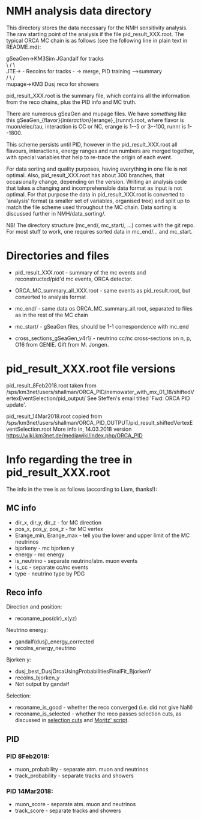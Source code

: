 NMH analysis data directory
===========================

This directory stores the data necessary for the NMH sensitivity analysis. The raw starting point
of the analysis if the file pid_result_XXX.root. The typical ORCA MC chain is as follows (see the
following line in plain text in README.md):

gSeaGen->KM3Sim             JGandalf for tracks                                           
                 \        /                      \                                       
		   JTE-> -  Recolns for tracks      - -> merge, PID training -->summary  
                 /        \                      /                                       
mupage->KM3                 Dusj reco for showers                                        

pid_result_XXX.root is the summary file, which contains all the information from the reco chains,
plus the PID info and MC truth.

There are numerous gSeaGen and mupage files. We have *something* like this
gSeaGen_{flavor}_{interaction}_{erange}_{runnr}.root, where flavor is muon/elec/tau, interaction
is CC or NC, erange is 1--5 or 3--100, runnr is 1--1800.

This scheme persists until PID, however in the pid_result_XXX.root all flavours, interactions,
energy ranges and run numbers are merged together, with special variables that help to re-trace
the origin of each event.

For data sorting and quality purposes, having everything in one file is not optimal. Also,
pid_result_XXX.root has about 300 branches, that occasionally change, depending on the version.
Writing an analysis code that takes a changing and incomprehensible data format as input is not
optimal. For that purpose the data in pid_result_XXX.root is converted to 'analysis' format
(a smaller set of variables, organised tree) and split up to match the file scheme used throughout
the MC chain. Data sorting is discussed further in NMH/data_sorting/.

NB! The directory structure (mc_end/, mc_start/, ...) comes with the git repo. For most stuff to
work, one requires sorted data in mc_end/... and mc_start.


Directories and files
=====================

* pid_result_XXX.root          - summary of the mc events and reconstructed/pid'd mc events,
			         ORCA detector.

* ORCA_MC_summary_all_XXX.root - same events as pid_result.root, but converted to analysis format

* mc_end/                      - same data os ORCA_MC_summary_all.root, separated to files as in the
			         rest of the MC chain

* mc_start/                    - gSeaGen files, should be 1-1 correspondence with mc_end

* cross_sections_gSeaGen_v4r1/ - neutrino cc/nc cross-sections on n, p, O16 from GENIE. Gift from
                                 M. Jongen. 

pid_result_XXX.root file versions
=================================

pid_result_8Feb2018.root taken from
/sps/km3net/users/shallman/ORCA_PID/nemowater_with_mx_01_18/shiftedVertexEventSelection/pid_output/
See Steffen's email titled 'Fwd: ORCA PID update'.

pid_result_14Mar2018.root copied from
/sps/km3net/users/shallman/ORCA_PID_OUTPUT/pid_result_shiftedVertexEventSelection.root
More info in, 14.03.2018 version
https://wiki.km3net.de/mediawiki/index.php/ORCA_PID

Info regarding the tree in pid_result_XXX.root
==============================================

The info in the tree is as follows (according to Liam, thanks!):

MC info
--------
* dir_x, dir_y, dir_z     -  for MC direction
* pos_x, pos_y, pos_z     -  for MC vertex
* Erange_min, Erange_max  -  tell you the lower and upper limit of the MC neutrinos
* bjorkeny                - mc bjorken y
* energy                  - mc energy
* is_neutrino             - separate neutrino/atm. muon events
* is_cc                   - separate cc/nc events
* type                    - neutrino type by PDG

Reco info
----------
Direction and position:
* reconame_pos(dir)_x(yz)

Neutrino energy:
* gandalf(dusj)_energy_corrected
* recolns_energy_neutrino

Bjorken y:
* dusj_best_DusjOrcaUsingProbabilitiesFinalFit_BjorkenY
* recolns_bjorken_y
* Not output by gandalf

Selection:
* reconame_is_good     - whether the reco converged (i.e. did not give NaN)
* reconame_is_selected - whether the reco passes selection cuts, as discussed in [selection cuts](https://wiki.km3net.de/mediawiki/index.php/Simulations/ORCA_productions#Default_Event_Selection_Cuts) and [Moritz' script](http://git.km3net.de/moritz/beluga/blob/master/beluga/cut_sets.py).

PID
---

### PID 8Feb2018:
   * muon_probability  - separate atm. muon and neutrinos
   * track_probability - separate tracks and showers

### PID 14Mar2018:
   * muon_score  - separate atm. muon and neutrinos
   * track_score - separate tracks and showers

